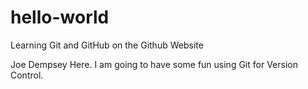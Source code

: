 # hello-world
Learning Git and GitHub on the Github Website

Joe Dempsey Here. I am going to have some fun using Git for Version Control.
